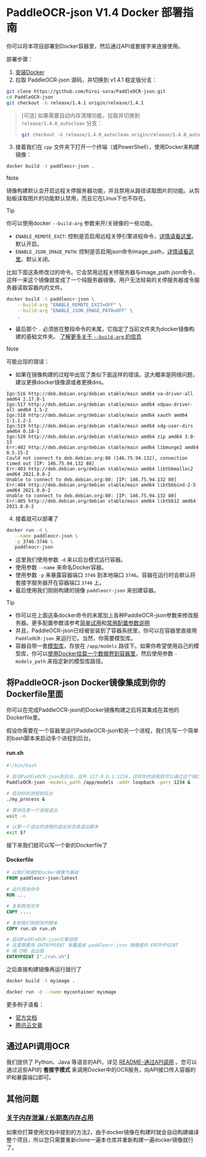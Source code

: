 # PaddleOCR-json V1.4 Docker 部署指南

你可以将本项目部署到Docker容器里，然后通过API或套接字来连接使用。

部署步骤：

1. [安装Docker](https://yeasy.gitbook.io/docker_practice/install)
2. 拉取 PaddleOCR-json 源码，并切换到 v1.4.1 稳定版分支：

```sh
git clone https://github.com/hiroi-sora/PaddleOCR-json.git
cd PaddleOCR-json
git checkout -b release/1.4.1 origin/release/1.4.1
```

> [可选] 如果需要自动内存清理功能，拉取并切换到 `release/1.4.0_autoclean` 分支：  
> ```sh
> git checkout -b release/1.4.0_autoclean origin/release/1.4.0_autoclean
> ```

3. 接着我们在 `cpp` 文件夹下打开一个终端（或PowerShell），使用Docker来构建镜像：

```sh
docker build -t paddleocr-json .
```

> [!NOTE]
> 镜像构建默认会开启远程关停服务器功能，并且禁用从路径读取图片的功能。从剪贴板读取图片的功能默认禁用，而且它在Linux下也不存在。

> [!TIP]
> 你可以使用docker `--build-arg` 参数来开/关镜像的一些功能。
> * `ENABLE_REMOTE_EXIT`: 控制是否启用远程关停引擎进程命令，[详情请看这里](README.md#cmake构建参数)。默认开启。
> * `ENABLE_JSON_IMAGE_PATH`: 控制是否启用json命令image_path，[详情请看这里](README.md#cmake构建参数)。默认关闭。
> 
> 比如下面这条修改过的命令。它会禁用远程关停服务器与image_path json命令，这样一来这个镜像就变成了一个纯服务器镜像。用户无法轻易的关停服务器或令服务器读取容器内的文件。
> ```sh
> docker build -t paddleocr-json \
>     --build-arg "ENABLE_REMOTE_EXIT=OFF" \
>     --build-arg "ENABLE_JSON_IMAGE_PATH=OFF" \
>     .
> ```
> * 最后那个 `.` 必须放在整段命令的末尾，它指定了当前文件夹为docker镜像构建的基础文件夹。
> [了解更多关于 `--build-arg` 的信息](https://yeasy.gitbook.io/docker_practice/image/dockerfile/arg)

> [!NOTE]
> 可能出现的错误：
> * 如果在镜像构建的过程中出现了类似下面这样的错误。这大概率是网络问题，建议更换docker镜像源或者更换dns。
>
> ```
> Ign:516 http://deb.debian.org/debian stable/main amd64 va-driver-all amd64 2.17.0-1
> Ign:517 http://deb.debian.org/debian stable/main amd64 vdpau-driver-all amd64 1.5-2
> Ign:518 http://deb.debian.org/debian stable/main amd64 xauth amd64 1:1.1.2-1
> Ign:519 http://deb.debian.org/debian stable/main amd64 xdg-user-dirs amd64 0.18-1
> Ign:520 http://deb.debian.org/debian stable/main amd64 zip amd64 3.0-13
> Err:402 http://deb.debian.org/debian stable/main amd64 libmunge2 amd64 0.5.15-2
> Could not connect to deb.debian.org:80 (146.75.94.132), connection timed out [IP: 146.75.94.132 80]
> Err:403 http://deb.debian.org/debian stable/main amd64 libtbbmalloc2 amd64 2021.8.0-2
> Unable to connect to deb.debian.org:80: [IP: 146.75.94.132 80]
> Err:404 http://deb.debian.org/debian stable/main amd64 libtbbbind-2-5 amd64 2021.8.0-2
> Unable to connect to deb.debian.org:80: [IP: 146.75.94.132 80]
> Err:405 http://deb.debian.org/debian stable/main amd64 libtbb12 amd64 2021.8.0-2
> ```

4. 接着就可以部署了

```sh
docker run -d \
   --name paddleocr-json \
   -p 3746:3746 \
   paddleocr-json
```

* 这里我们使用参数 `-d` 来以后台模式运行容器。
* 使用参数 `--name` 来命名Docker容器。
* 使用参数 `-p` 来暴露容器端口 `3746` 到本地端口 `3746`。容器在运行时会默认将套接字服务器开在容器端口 `3746` 上。
* 最后使用我们刚刚构建的镜像 `paddleocr-json` 来创建容器。

> [!TIP]
> * 你可以在上面这条docker命令的末尾加上各种PaddleOCR-json参数来修改服务器。更多配置参数请参考[简单试用](../README.md#简单试用)和[常用配置参数说明](../README.md#常用配置参数说明)
> * 并且，PaddleOCR-json已经被安装到了容器系统里，你可以在容器里直接用 `PaddleOCR-json` 来运行它。当然，你需要模型库。
> * 容器自带一套[模型库](https://github.com/hiroi-sora/PaddleOCR-json/releases/tag/models%2Fv1.3)，存放在 `/app/models` 路径下。如果你希望使用自己的模型库，你可以[使用Docker挂载一个数据卷到容器里](https://yeasy.gitbook.io/docker_practice/data_management/volume#qi-dong-yi-ge-gua-zai-shu-ju-juan-de-rong-qi)，然后使用参数 `-models_path` 来指定新的模型库路径。

## 将PaddleOCR-json Docker镜像集成到你的Dockerfile里面

你可以在完成PaddleOCR-json的Docker镜像构建之后将其集成在其他的Dockerfile里。

假设你需要在一个容器里运行PaddleOCR-json和另一个进程，我们先写一个简单的bash脚本来启动多个进程到后台。

#### run.sh

```sh
#!/bin/bash

# 启动PaddleOCR-json到后台，监听 127.0.0.1:1234，这样你的进程就可以通过这个端口来与PaddleOCR-json通信
PaddleOCR-json -models_path /app/models -addr loopback -port 1234 &

# 启动你的进程到后台
./my_process &

# 等待任意一个进程退出
wait -n

# 以第一个退出的进程的退出状态来退出脚本
exit $?
```

接下来我们就可以写一个新的Dockerfile了

#### Dockerfile

```dockerfile
# 以我们构建的Docker镜像为基础
FROM paddleocr-json:latest

# 运行其他命令
RUN ...

# 复制其他文件
COPY ....

# 复制我们刚刚写的脚本
COPY run.sh run.sh

# 启动PaddleOCR-json引擎进程
# 这里需要用 ENTRYPOINT 来覆盖掉 paddleocr-json 镜像里的 ENTRYPOINT
# 用 CMD 会出错
ENTRYPOINT ["./run.sh"]
```

之后直接构建镜像再运行就行了

```sh
docker build -t myimage .
```

```sh
docker run -d --name mycontainer myimage
```

更多例子请看：
* [官方文档](https://docs.docker.com/config/containers/multi-service_container/)
* [腾讯云文章](https://cloud.tencent.com/developer/article/1683445)

## 通过API调用OCR

我们提供了 Python、Java 等语言的API，详见 [README-通过API调用](../README.md/#通过API调用) 。您可以通过这些API的 **套接字模式** 来调用Docker中的OCR服务，向API接口传入容器的IP和暴露端口即可。

## 其他问题

### [关于内存泄漏 / 长期高内存占用](./README.md#关于内存泄漏--长期高内存占用)

如果你打算使用文档中提到的方法2，由于docker镜像在构建时就会自动构建编译整个项目，所以您只需要重新clone一遍本仓库并重新构建一遍docker镜像就行了。
